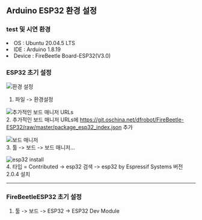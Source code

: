 ## Arduino ESP32 환경 설정
### test 및 시연 환경
<li>OS : Ubuntu 20.04.5 LTS</li>
<li>IDE : Arduino 1.8.19</li>
<li>Device : FireBeetle Board-ESP32(V3.0)</li>

### ESP32 초기 설정

![환경 설정](settings.png)
<br/>
1. 파일 -> 환경설정

![추가적인 보드 매니저 URLs](managers.png)
<br/>
2. 추가적인 보드 매니저 URLs에 https://git.oschina.net/dfrobot/FireBeetle-ESP32/raw/master/package_esp32_index.json 추가

![보드 매니저](boardmanager.png)
<br/>
3. 툴 -> 보드 -> 보드 매니저...

![esp32 install](esp32.png)
<br/>
4. 타입 = Contributed -> esp32 검색 -> esp32 by Espressif Systems 버전 2.0.4 설치

--- 
### FireBeetleESP32 초기 설정
1. 툴 -> 보드 -> ESP32 -> ESP32 Dev Module
